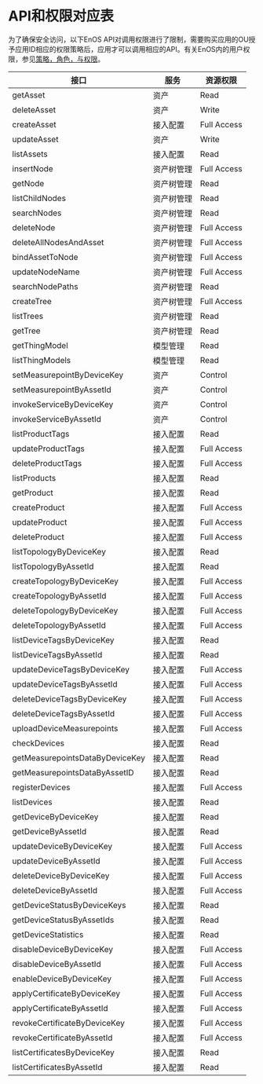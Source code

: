 # API和权限对应表

为了确保安全访问，以下EnOS API对调用权限进行了限制，需要购买应用的OU授予应用ID相应的权限策略后，应用才可以调用相应的API。有关EnOS内的用户权限，参见[策略，角色，与权限](/docs/iam/zh_CN/latest/access_policy)。


| 接口	| 服务	| 资源权限|
| ------ | ------ | ------ |
| getAsset	| 资产	| Read|
| deleteAsset	| 资产	| Write|
| createAsset	| 接入配置	| Full Access|
| updateAsset	| 资产	| Write|
| listAssets	| 接入配置	| Read|
| insertNode	| 资产树管理	| Full Access|
| getNode	| 资产树管理	| Read|
| listChildNodes	| 资产树管理	| Read|
| searchNodes	| 资产树管理	| Read|
| deleteNode	| 资产树管理	| Full Access|
| deleteAllNodesAndAsset	| 资产树管理	| Full Access|
| bindAssetToNode	| 资产树管理	| Full Access|
| updateNodeName	| 资产树管理	| Full Access|
| searchNodePaths	| 资产树管理	| Read|
| createTree	| 资产树管理	| Full Access|
| listTrees	| 资产树管理	| Read|
| getTree	| 资产树管理	| Read|
| getThingModel	| 模型管理	| Read|
| listThingModels	| 模型管理	| Read|
| setMeasurepointByDeviceKey	| 资产	| Control|
| setMeasurepointByAssetId	| 资产	| Control|
| invokeServiceByDeviceKey	| 资产	| Control|
| invokeServiceByAssetId	| 资产	| Control|
| listProductTags	| 接入配置	| Read|
| updateProductTags	| 接入配置	| Full Access|
| deleteProductTags	| 接入配置	| Full Access|
| listProducts	| 接入配置	| Read|
| getProduct	| 接入配置	| Read|
| createProduct	| 接入配置	| Full Access|
| updateProduct	| 接入配置	| Full Access|
| deleteProduct	| 接入配置	| Full Access|
| listTopologyByDeviceKey	| 接入配置	| Read|
| listTopologyByAssetId	| 接入配置	| Read|
| createTopologyByDeviceKey	| 接入配置	| Full Access|
| createTopologyByAssetId	| 接入配置	| Full Access|
| deleteTopologyByDeviceKey	| 接入配置	| Full Access|
| deleteTopologyByAssetId	| 接入配置	| Full Access|
| listDeviceTagsByDeviceKey	| 接入配置	| Read|
| listDeviceTagsByAssetId	| 接入配置	| Read|
| updateDeviceTagsByDeviceKey	| 接入配置	| Full Access|
| updateDeviceTagsByAssetId	| 接入配置	| Full Access|
| deleteDeviceTagsByDeviceKey	| 接入配置	| Full Access|
| deleteDeviceTagsByAssetId	| 接入配置	| Full Access|
| uploadDeviceMeasurepoints	| 接入配置	| Full Access|
| checkDevices	| 接入配置	| Read|
| getMeasurepointsDataByDeviceKey	| 接入配置	| Read|
| getMeasurepointsDataByAssetID	| 接入配置	| Read|
| registerDevices	| 接入配置	| Full Access|
| listDevices	| 接入配置	| Read|
| getDeviceByDeviceKey	| 接入配置	| Read|
| getDeviceByAssetId	| 接入配置	| Read|
| updateDeviceByDeviceKey	| 接入配置	| Full Access|
| updateDeviceByAssetId	| 接入配置	| Full Access|
| deleteDeviceByDeviceKey	| 接入配置	| Full Access|
| deleteDeviceByAssetId	| 接入配置	| Full Access|
| getDeviceStatusByDeviceKeys	| 接入配置	| Read|
| getDeviceStatusByAssetIds	| 接入配置	| Read|
| getDeviceStatistics	| 接入配置	| Read|
| disableDeviceByDeviceKey	| 接入配置	| Full Access|
| disableDeviceByAssetId	| 接入配置	| Full Access|
| enableDeviceByDeviceKey	| 接入配置	| Full Access|
| applyCertificateByDeviceKey	| 接入配置	| Full Access|
| applyCertificateByAssetId	| 接入配置	| Full Access|
| revokeCertificateByDeviceKey	| 接入配置	| Full Access|
| revokeCertificateByAssetId	| 接入配置	| Full Access|
| listCertificatesByDeviceKey	| 接入配置	| Read|
| listCertificatesByAssetId	| 接入配置	| Read|


